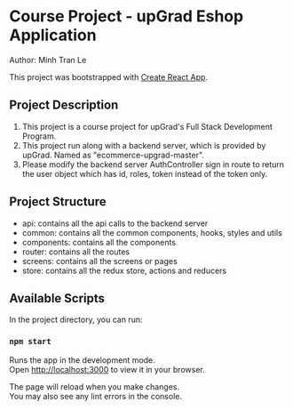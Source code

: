 # Course Project - upGrad Eshop Application

Author: Minh Tran Le

This project was bootstrapped with [Create React App](https://github.com/facebook/create-react-app).

## Project Description
  1. This project is a course project for upGrad's Full Stack Development Program.
  2. This project run along with a backend server, which is provided by upGrad. Named as "ecommerce-upgrad-master".
  3. Please modify the backend server AuthController sign in route to return the user object which has id, roles, token instead of the token only.

## Project Structure
  - api: contains all the api calls to the backend server
  - common: contains all the common components, hooks, styles and utils
  - components: contains all the components
  - router: contains all the routes
  - screens: contains all the screens or pages
  - store: contains all the redux store, actions and reducers
## Available Scripts

In the project directory, you can run:

### `npm start`

Runs the app in the development mode.\
Open [http://localhost:3000](http://localhost:3000) to view it in your browser.

The page will reload when you make changes.\
You may also see any lint errors in the console.
